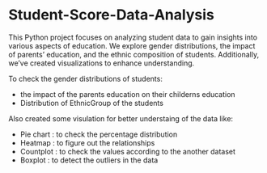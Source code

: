# Student-Score-Data-Analysis
This Python project focuses on analyzing student data to gain insights into various aspects of education. We explore gender distributions, the impact of parents’ education, and the ethnic composition of students. Additionally, we’ve created visualizations to enhance understanding.

 To check the gender distributions of students:
- the impact of the parents education on their childerns education
- Distribution of EthnicGroup of the students
  
Also created some visulation for better understaing of the data like:
- Pie chart : to check the percentage distribution
- Heatmap : to figure out the relationships
- Countplot : to check the values according to the another dataset
- Boxplot : to detect the outliers in the data
